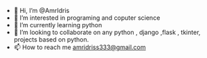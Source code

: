 - 👋 Hi, I’m @AmrIdris
- 👀 I’m interested in programing and coputer science
- 🌱 I’m currently learning python
- 💞️ I’m looking to collaborate on any python , django ,flask , tkinter, projects based on python.
- 📫 How to reach me amridriss333@gmail.com

<!---
AmrIdr/AmrIdr is a ✨ special ✨ repository because its `README.md` (this file) appears on your GitHub profile.
You can click the Preview link to take a look at your changes.
--->
